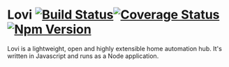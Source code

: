 # Lovi [![Build Status](https://travis-ci.org/pakerfeldt/lovi.svg?branch=master)](https://travis-ci.org/pakerfeldt/lovi)[![Coverage Status](https://coveralls.io/repos/pakerfeldt/lovi/badge.svg?branch=master&service=github)](https://coveralls.io/github/pakerfeldt/lovi?branch=master)[![Npm Version](http://img.shields.io/npm/v/lovi.svg)](https://npmjs.org/package/lovi)

Lovi is a lightweight, open and highly extensible home automation hub. It's written in Javascript and runs as a Node application.
